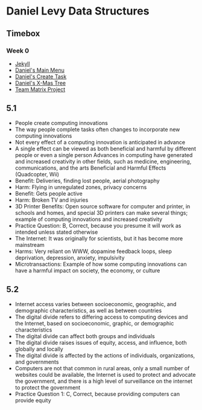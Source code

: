 # Daniel Levy Data Structures
## Timebox
### Week 0
- [Jekyll](https://danaylevy2004.github.io/danlevyrepo/)
- [Daniel's Main Menu](https://replit.com/@DanielLevy3/mainmenu#main.py)
- [Daniel's Create Task](https://github.com/danaylevy2004/danlevyrepo/wiki/Daniel's-Individual-Create-Task)
- [Daniel's X-Mas Tree](https://replit.com/@DanielLevy3/christmastreeprogram#main.py)
- [Team Matrix Project](https://replit.com/@DanielLevy3/matrixproject#main.py)

## 5.1
- People create computing innovations
- The way people complete tasks often changes to incorporate new computing innovations
- Not every effect of a computing innovation is anticipated in advance
- A single effect can be viewed as both beneficial and harmful by different people or even a single person
Advances in computing have generated and increased creativity in other fields, such as medicine, engineering, communications, and the arts
Beneficial and Harmful Effects
(Quadcopter, Wii)
- Benefit: Deliveries, finding lost people, aerial photography
- Harm: Flying in unregulated zones, privacy concerns
- Benefit: Gets people active
- Harm: Broken TV and injuries
- 3D Printer Benefits: Open source software for computer and printer, in schools and homes, and special 3D printers can make several things; example of computing innovations and increased creativity
- Practice Question: B, Correct, because you presume it will work as intended unless stated otherwise
- The Internet: It was originally for scientists, but it has become more mainstream
- Harms: Very reliant on WWW, dopamine feedback loops, sleep deprivation, depression, anxiety, impulsivity
- Microtransactions: Example of how some computing innovations can have a harmful impact on society, the economy, or culture



## 5.2
- Internet access varies between socioeconomic, geographic, and demographic characteristics, as well as between countries
- The digital divide refers to differing access to computing devices and the Internet, based on socioeconomic, graphic, or demographic characteristics
- The digital divide can affect both groups and individuals
- The digital divide raises issues of equity, access, and influence, both globally and locally
- The digital divide is affected by the actions of individuals, organizations, and governments
- Computers are not that common in rural areas, only a small number of websites could be available, the  Internet is used to protect and advocate the government, and there is a high level of surveillance on the internet to protect the government
- Practice Question 1: C, Correct, because providing computers can provide equity

